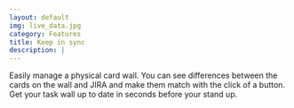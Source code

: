 ```yaml
---
layout: default
img: live_data.jpg
category: Features
title: Keep in sync
description: |
---
```

  Easily manage a physical card wall. You can see differences between the cards on the wall
  and JIRA and make them match with the click of a button. Get your task wall up to date in
  seconds before your stand up.